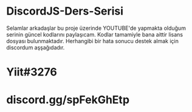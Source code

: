 # DiscordJS-Ders-Serisi
Selamlar arkadaşlar bu proje üzerinde YOUTUBE'de yapmakta olduğum serinin güncel kodlarını paylaşıcam.
Kodlar tamamiyle bana aittir lisans dosyası bulunmaktadır.
Herhangibi bir hata sonucu destek almak için discordum aşşağıdadır.

# Yiit#3276
# discord.gg/spFekGhEtp
